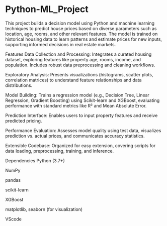 # Python-ML_Project
This project builds a decision model using Python and machine learning techniques to predict house prices based on diverse parameters such as location, age, rooms, and other relevant features. The model is trained on historical housing data to learn patterns and estimate prices for new inputs, supporting informed decisions in real estate markets.

Features
Data Collection and Processing: Integrates a curated housing dataset, exploring features like property age, rooms, income, and population. Includes robust data preprocessing and cleaning workflows.

Exploratory Analysis: Presents visualizations (histograms, scatter plots, correlation matrices) to understand feature relationships and data distributions.

Model Building: Trains a regression model (e.g., Decision Tree, Linear Regression, Gradient Boosting) using Scikit-learn and XGBoost, evaluating performance with standard metrics like R² and Mean Absolute Error.

Prediction Interface: Enables users to input property features and receive predicted pricing.

Performance Evaluation: Assesses model quality using test data, visualizes prediction vs. actual prices, and communicates accuracy statistics.

Extensible Codebase: Organized for easy extension, covering scripts for data loading, preprocessing, training, and inference.

Dependencies
Python (3.7+)

NumPy

pandas

scikit-learn

XGBoost

matplotlib, seaborn (for visualization)

VScode

